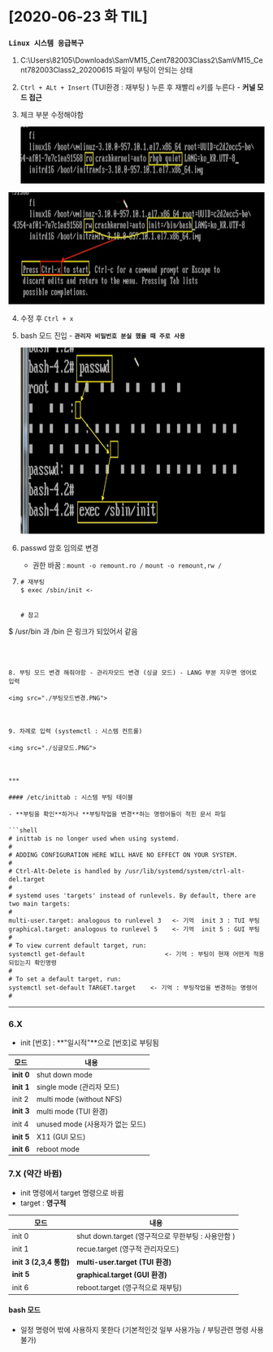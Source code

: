 # [2020-06-23 화 TIL]

### `Linux 시스템 응급복구`

1. C:\Users\82105\Downloads\SamVM15_Cent782003Class2\SamVM15_Cent782003Class2_20200615 파일이 부팅이 안되는 상태 

2. `Ctrl + ALt + Insert`  (TUI환경 : 재부팅 ) 누른 후 재빨리 `e`키를 누른다  - **커널 모드 접근**

3. 체크 부분 수정해야함 

   <img src="./커널모드 수정부분.PNG">

<img src="./커널모드 수정부분2.PNG">



4. 수정 후 `Ctrl + x`

5. bash 모드 진입 -  **`관리자 비밀번호 분실 했을 때 주로 사용`**

   <img src="./관리자비밀번호수정.PNG">

6. passwd 암호 임의로 변경 

   - 권한 바꿈 : `mount -o remount.ro /` `mount -o remount,rw /`

7. ```shell
   # 재부팅 
   $ exec /sbin/init <- 
   
   
   # 참고 
$ /usr/bin 과 /bin 은 링크가 되있어서 같음 
   ```
   
   
   
8. 부팅 모드 변경 해줘야함 - 관리자모드 변경 (싱글 모드) - LANG 부분 지우면 영어로 입력

<img src="./부팅모드변경.PNG">



9. 차례로 입력 (systemctl : 시스템 컨트롤)

<img src="./싱글모드.PNG">



***

#### /etc/inittab : 시스템 부팅 테이블 

- **부팅을 확인**하거나 **부팅작업을 변경**하는 명령어들이 적힌 문서 파일 

```shell
# inittab is no longer used when using systemd.
#
# ADDING CONFIGURATION HERE WILL HAVE NO EFFECT ON YOUR SYSTEM.
#
# Ctrl-Alt-Delete is handled by /usr/lib/systemd/system/ctrl-alt-del.target
#
# systemd uses 'targets' instead of runlevels. By default, there are two main targets:
#
multi-user.target: analogous to runlevel 3   <- 기억  init 3 : TUI 부팅 
graphical.target: analogous to runlevel 5    <- 기억  init 5 : GUI 부팅
#
# To view current default target, run:
systemctl get-default				       <- 기억 : 부팅이 현재 어떤게 적용되있는지 확인명령
#
# To set a default target, run:
systemctl set-default TARGET.target	   <- 기억 : 부팅작업을 변경하는 명령어 
#
```

***

### 6.X 

- init [번호] : **"일시적"**으로 [번호]로 부팅됨 

| 모드       | 내용                             |
| ---------- | -------------------------------- |
| **init 0** | shut down mode                   |
| **init 1** | single mode (관리자 모드)        |
| init 2     | multi mode (without NFS)         |
| **init 3** | multi mode (TUI 환경)            |
| init 4     | unused mode (사용자가 없는 모드) |
| **init 5** | X11 (GUI 모드)                   |
| **init 6** | reboot mode                      |

### 7.X (약간 바뀜)

- init 명령에서 target 명령으로 바뀜 
- target : **영구적** 

| 모드                    | 내용                                               |
| ----------------------- | -------------------------------------------------- |
| init 0                  | shut down.target (영구적으로 무한부팅 : 사용안함 ) |
| init 1                  | recue.target (영구적 관리자모드)                   |
| **init 3 (2,3,4 통합)** | **multi-user.target (TUI 환경)**                   |
| **init 5**              | **graphical.target (GUI 환경)**                    |
| init 6                  | reboot.target (영구적으로 재부팅)                  |



#### bash 모드

- 일정 명령어 밖에 사용하지 못한다 (기본적인것 일부 사용가능 / 부팅관련 명령 사용 불가)



